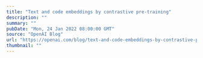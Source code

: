 ```yaml
---
title: "Text and code embeddings by contrastive pre-training"
description: ""
summary: ""
pubDate: "Mon, 24 Jan 2022 08:00:00 GMT"
source: "OpenAI Blog"
url: "https://openai.com/blog/text-and-code-embeddings-by-contrastive-pre-training"
thumbnail: ""
---
```


